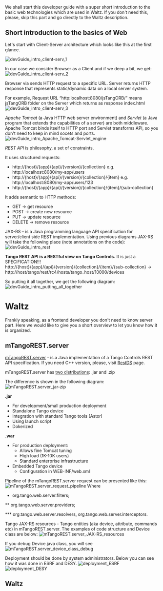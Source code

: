 We shall start this developer guide with a super short introduction to the basic web technologies which are used in Waltz. 
If you don't need this, please, skip this part and go directly to the Waltz description.

## Short introduction to the basics of Web
Let's start with Client-Server architecture which looks like this at the first glance.

![devGuide_intro_client-serv_1](images/devGuide_intro_client-serv_1.png)

In our case we consider Browser as a Client and if we deep a bit, we get:
![devGuide_intro_client-serv_2](images/devGuide_intro_client-serv_2.png)

Browser via sends HTTP request to a specific URL. 
Server returns HTTP response that represents static/dynamic data on a local server system.

For example, Request URL “http:localhost:8080/jsTangORB/” means jsTangORB folder on the Server which returns as response index.html 
![devGuide_intro_client-serv_3](images/devGuide_intro_client-serv_3.png)

_Apache Tomcat_ (a Java HTTP web server environment) and _Servlet_ (a Java program that extends the capabilities of a server) 
are both middleware. Apache Tomcat binds itself to HTTP port and Servlet transforms API, 
so you don't need to keep in mind socets and ports.
![devGuide_intro_Apache_Tomcat-Servlet_engine](images/devGuide_intro_Apache_Tomcat-Servlet_engine.png)

_REST API_ is philosophy, a set of constraints.

It uses structured requests:
* http://{host}/{app}/{api}/{version}/{collection} e.g. http://localhost:8080/my-app/users
* http://{host}/{app}/{api}/{version}/{collection}/{item} e.g. http://localhost:8080/my-app/users/123
* http://{host}/{app}/{api}/{version}/{collection}/{item}/{sub-collection}

It adds semantic to HTTP methods:
* GET → get resource
* POST → create new resource
* PUT → update resource
* DELETE → remove resource


JAX-RS –  is a Java programming language API specification for server/client side REST implementation. 
Using previous diagrams JAX-RS will take the following place (note annotations on the code):
![devGuide_intro_rest](images/devGuide_intro_rest.png)

**Tango REST API is a RESTful view on Tango Controls.** It is just a SPECIFICATION!!!
http://{host}/{app}/{api}/{version}/{collection}/{item}/{sub-collection} → http://host/tango/rest/rc4/hosts/tango_host/10000/devices

So putting it all together, we get the following diagram:
![devGuide_intro_putting_all_together](images/devGuide_intro_putting_all_together.png)


# Waltz
Frankly speaking, as a frontend developer you don't need to know server part. Here we would like to give you a short overview to let you know how it is organized.

## mTangoREST.server
[mTangoREST.server](https://github.com/ingvord/mtangorest.server) - is a Java implementation of a Tango Controls REST API specification. If you need C++ version, please, visit [RestDS](http://tangodevel.jinr.ru/git/tango/web/RestDS) page.

mTangoREST.server has [two distributions](https://github.com/Ingvord/mtangorest.server/releases): .jar and .zip

The difference is shown in the following diagram:
![mTangoREST.server_jar-zip](images/mTangoREST.server_jar-zip.png)

**.jar**
* For development/small production deployment
* Standalone Tango device 
* Integration with standard Tango tools (Astor)
* Using launch script
* Dokerized

**.war**
* For production deployment:
    - Allows fine Tomcat tuning
    - High load (1K-10K users)
    - Standard enterprise infrastructure
* Embedded Tango device 
    - Configuration in WEB-INF/web.xml


Pipeline of the mTangoREST.server request can be presented like this:
![mTangoREST.server_request_pipeline](images/mTangoREST.server_request_pipeline.png)
Where 
* org.tango.web.server.filters; 

** org.tango.web.server.providers;

*** org.tango.web.server.resolvers, org.tango.web.server.interceptors.

Tango JAX-RS resources - Tango entities (aka device, attribute, commands etc) in mTangoREST.server.
The examples of code structure and Device class are below:
![mTangoREST.server_JAX-RS_resources](images/mTangoREST.server_JAX-RS_resources.png)

If you debug Device.java class, you will see 
![mTangoREST.server_device_class_debug](images/mTangoREST.server_device_class_debug.png)

Deployment should be done by system administrators. Below you can see how it was done in ESRF and DESY.
![deployment_ESRF](images/deployment_ESRF.png)
![deployment_DESY](images/deployment_DESY.png)



## Waltz


